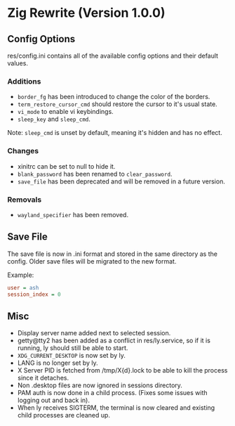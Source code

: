 # Zig Rewrite (Version 1.0.0)

## Config Options

res/config.ini contains all of the available config options and their default values.

### Additions

+ `border_fg` has been introduced to change the color of the borders.
+ `term_restore_cursor_cmd` should restore the cursor to it's usual state.
+ `vi_mode` to enable vi keybindings.
+ `sleep_key` and `sleep_cmd`.

Note: `sleep_cmd` is unset by default, meaning it's hidden and has no effect. 

### Changes

+ xinitrc can be set to null to hide it.
+ `blank_password` has been renamed to `clear_password`.
+ `save_file` has been deprecated and will be removed in a future version.

### Removals

+ `wayland_specifier` has been removed.

## Save File

The save file is now in .ini format and stored in the same directory as the config.
Older save files will be migrated to the new format.

Example:

```ini
user = ash
session_index = 0
```

## Misc

+ Display server name added next to selected session.
+ getty@tty2 has been added as a conflict in res/ly.service, so if it is running, ly should still be able to start.
+ `XDG_CURRENT_DESKTOP` is now set by ly.
+ LANG is no longer set by ly.
+ X Server PID is fetched from /tmp/X{d}.lock to be able to kill the process since it detaches.
+ Non .desktop files are now ignored in sessions directory.
+ PAM auth is now done in a child process. (Fixes some issues with logging out and back in).
+ When ly receives SIGTERM, the terminal is now cleared and existing child processes are cleaned up.
